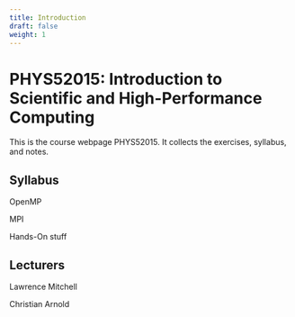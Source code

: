 ```yaml
---
title: Introduction
draft: false
weight: 1
---
```


# PHYS52015: Introduction to Scientific and High-Performance Computing

This is the course webpage PHYS52015. It collects the exercises,
syllabus, and notes.

## Syllabus

OpenMP

MPI

Hands-On stuff

## Lecturers

Lawrence Mitchell

Christian Arnold
